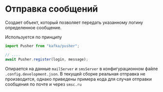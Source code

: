# Отправка сообщений

Создает объект, который позволяет передать указанному логину определенное сообщение.

Используется по принципу

```ts
import Pusher from "kafka/pusher";

// ....
await Pusher.register(login, message);
```

Опирается на данные `mailServer` и `smsServer` в конфигурационном файле `.config.development.json`.
В текущей сборке реальная отправка не производится, однако приведены примера кода для случая отправки
сообщения по почте и через `smsc.ru`